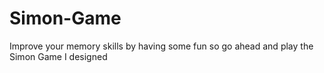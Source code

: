 # Simon-Game
Improve your memory skills by having some fun so go ahead and play the Simon Game I designed
